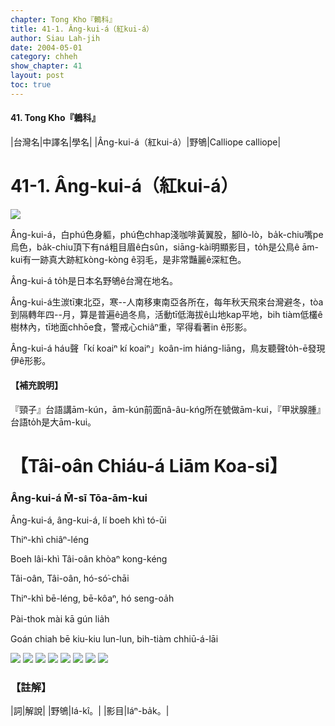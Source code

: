 ```yaml
---
chapter: Tong Kho『鶇科』
title: 41-1. Âng-kui-á（紅kui-á）
author: Siau Lah-jih
date: 2004-05-01    
category: chheh
show_chapter: 41
layout: post
toc: true
---
```


#### 41. Tong Kho『鶇科』


|台灣名|中譯名|學名|
|Âng-kui-á（紅kui-á）|野鴝|Calliope calliope|


# 41-1. Âng-kui-á（紅kui-á）

![](../too5/41/41-1-3.紅kui-á.jpg)


Âng-kui-á，白phú色身軀，phú色chhap淺咖啡黃翼股，腳lò-lò，ba̍k-chiu嘴pe烏色，ba̍k-chiu頂下有ná粗目眉ê白sûn，siāng-kài明顯影目，to̍h是公鳥ê ām-kui有一跡真大跡紅kòng-kòng ê羽毛，是非常豔麗ê深紅色。

Âng-kui-á to̍h是日本名野鴝ê台灣在地名。

Âng-kui-á生湠tī東北亞，寒--人南移東南亞各所在，每年秋天飛來台灣避冬，tòa到隔轉年四--月，算是普遍ê過冬鳥，活動tī低海拔ê山地kap平地，bih tiàm低欉ê樹林內，tī地面chhōe食，警戒心chiâⁿ重，罕得看著in ê形影。

Âng-kui-á háu聲「kí koaiⁿ kí koaiⁿ」koân-im hiáng-liāng，鳥友聽聲to̍h-ē發現伊ê形影。


#### 【補充說明】

『頸子』台語講ām-kún，ām-kún前面nâ-âu-kńg所在號做ām-kui，『甲狀腺腫』台語to̍h是大ām-kui。



# 【Tâi-oân Chiáu-á Liām Koa-si】

### **Âng-kui-á M̄-sī Tōa-ām-kui**


Âng-kui-á, âng-kui-á, lí boeh khì tó-ūi

Thiⁿ-khì chiâⁿ-léng 

Boeh lâi-khì Tâi-oân khòaⁿ kong-kéng

Tâi-oân, Tâi-oân, hó-só͘-chāi

Thiⁿ-khì bē-léng, bē-kôaⁿ, hó seng-oa̍h

Pài-thok mài kā gún lia̍h

Goán chiah bē kiu-kiu lun-lun, bih-tiàm chhiū-á-lāi


![](../too5/41/41-1-5.紅kui-á.jpg)
![](../too5/41/41-1-8.紅kui-á.jpg)
![](../too5/41/41-1-9.紅kui-á.jpg)
![](../too5/41/41-1-1.紅kui-á.jpg)
![](../too5/41/41-1-2.紅kui-á.jpg)
![](../too5/41/41-1-4.紅kui-á.jpg)
![](../too5/41/41-1-6.紅kui-á.jpg)
![](../too5/41/41-1-7.紅kui-á.jpg)



### 【註解】

|詞|解說|
|野鴝|Iá-kî。|
|影目|Iáⁿ-ba̍k。|




